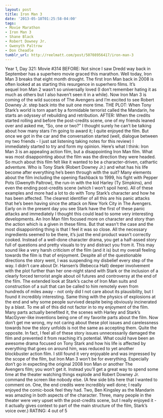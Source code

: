 ```yaml
---
layout: post
title: Iron Man 3
date: '2013-05-18T01:25:58-04:00'
tags:
- Movie Marathon
- Iron Man 3
- Shane Black
- Robert Downey Jr.
- Gwenyth Paltrow
- Don Cheadle
tumblr_url: http://reelmatt.com/post/50708956417/iron-man-3
---
```



Year 1, Day 321: Movie #314
BEFORE: Not since I saw Dredd way back in September has a superhero movie graced this marathon. Well today, Iron Man 3 breaks that eight month drought. The first Iron Man back in 2008 is often looked at as starting this resurgence in superhero films. It’s sequel Iron Man 2 wasn’t so universally loved (I don’t remember hating it as much as others but I also haven’t seen it in a while). Now Iron Man 3 is coming of the wild success of The Avengers and I’m excited to see Robert Downey Jr. step back into the suit one more time.
THE PLOT: When Tony Stark’s world is torn apart by a formidable terrorist called the Mandarin, he starts an odyssey of rebuilding and retribution.
AFTER: When the credits started rolling and before the post-credits scene, one of my friends leaned over and asked me, “So, one or two?” I thought surely he can’t be talking about how many stars I’m going to award it; I quite enjoyed the film. But once we got in the car and the conversation started (well, dialogue between my two friends - I just sat listening taking notes for this review) I immediately started to try and form my opinion. Here’s what I think: Iron Man 3 is an appealing action film, but a disappointing Iron Man film.
What was most disappointing about the film was the direction they were headed. So much about this film felt like it wanted to be a character-driven, cathartic adventure. Who is Tony Stark (Robert Downey Jr.) and what has his life become after everything he’s been through with the suit? Many elements about the film including the opening flashback to 1999, his fight with Pepper Pots (Gwenyth Paltrow), the run-in with the kid Harley (Ty Simpkins), and even the ending post-credits scene (which I won’t spoil here). All of these examples and more had a lot to do with Tony Stark’s character and how he has been affected. The clearest identifier of all this are his panic attacks that he’s been having since the attack on New York City in The Avengers. Early on in the present day you see Stark have the first of these panic attacks and immediately I thought this could lead to some very interesting developments. An Iron Man film focused more on character and story than the action which is a given in these films. But that wasn’t the case and the most disappointing thing is that I feel it was so close. All the necessary ingredients seemed to be there, it’s just the end product wasn’t correctly cooked. Instead of a well-done character drama, you get a half-assed story full of questions and pretty visuals to try and distract you from it.
This may sound like a very harsh criticism of the film (and it is) but my overall feeling towards the film is that of enjoyment. Despite all of the questionable directions the story went, I was suspending my disbelief every step of the way. I didn’t care about Dr. Hansen’s (Rebecca Hall) deeper involvement with the plot further than her one-night stand with Stark or the inclusion of a clearly forced terrorist angle about oil futures and controversy at the end of the film. The extended look at Stark’s cache of Iron Man suits and construction of a suit that can be called to him remotely even from hundreds of miles away - not only did I not care about its plausibility, but I found it incredibly interesting. Same thing with the physics of explosions at the end and why some people survived despite being obviously incinerated by a blast. To me all of this did not factor in to my enjoyment of the film. Many parts actually benefited it, the scenes with Harley and Stark’s MacGyver-like inventions being one of my favorite parts about the film.
Now don’t get me wrong, my not caring about these plot issues and carelessness towards how the story unfolds is not the same as accepting them. Quite the opposite. In fact, I feel all of these story issues unnecessarily damaged the film and prevented it from reaching it’s potential. What could have been an awesome drama focused on Tony Stark and how his life is affected by everything that goes on around him, was reduced to yet another blockbuster action film. I still found it very enjoyable and was impressed by the scope of the film, but Iron Man 3 won’t be for everything. Especially don’t go in expecting the original 2008 Iron Man or another The Avengers film; you won’t get it. Instead you’ll get a great way to spend some time at the theater watching things explode and Robert Downey Jr. command the screen like nobody else.
(A few side bits here that I wanted to comment on. One, the end credits were incredibly well done; I really enjoyed the comic-book feel they had. Two, Ben Kingsley as the Mandarin was amazing in both aspects of the character. Three, many people in the theater were very upset with the post-credits scene, but I really enjoyed it - it actually gives context to part of the main structure of the film, Stark’s voice over.)
RATING: 4 out of 5
